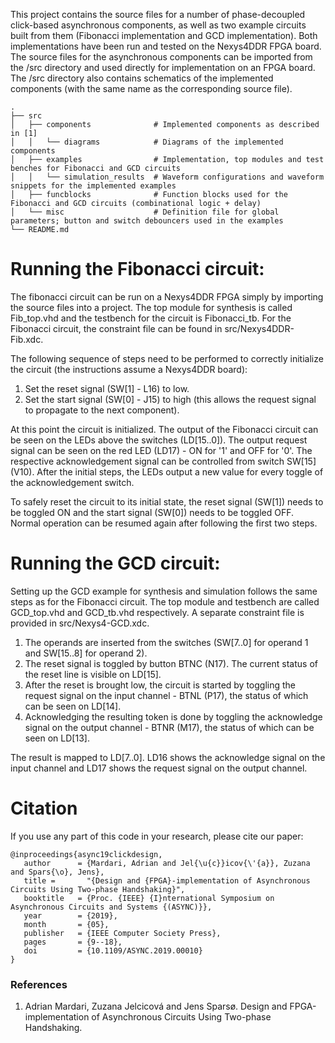 This project contains the source files for a number of phase-decoupled click-based asynchronous components, as well as two example circuits built from them (Fibonacci implementation and GCD implementation). Both implementations have been run and tested on the Nexys4DDR FPGA board. The source files for the asynchronous components can be imported from the /src directory and used directly for implementation on an FPGA board. The /src directory also contains schematics of the implemented components (with the same name as the corresponding source file). 

    .
    ├── src 
    │   ├── components              # Implemented components as described in [1]
    │   │   └── diagrams            # Diagrams of the implemented components
    │   ├── examples                # Implementation, top modules and test benches for Fibonacci and GCD circuits
    │   │   └── simulation_results  # Waveform configurations and waveform snippets for the implemented examples
    │   ├── funcblocks              # Function blocks used for the Fibonacci and GCD circuits (combinational logic + delay)
    │   └── misc                    # Definition file for global parameters; button and switch debouncers used in the examples
    └── README.md

# Running the Fibonacci circuit:
The fibonacci circuit can be run on a Nexys4DDR FPGA simply by importing the source files into a project. The top module for synthesis is called Fib_top.vhd and the testbench for the circuit is Fibonacci_tb. For the Fibonacci circuit, the constraint file can be found in src/Nexys4DDR-Fib.xdc. 

The following sequence of steps need to be performed to correctly initialize the circuit (the instructions assume a Nexys4DDR board):
1. Set the reset signal (SW[1] - L16) to low.
2. Set the start signal (SW[0] - J15) to high (this allows the request signal to propagate to the next component).

At this point the circuit is initialized. The output of the Fibonacci circuit can be seen on the LEDs above the switches (LD[15..0]). The output request signal can be seen on the red LED (LD17) - ON for '1' and OFF for '0'. The respective acknowledgement signal can be controlled from switch SW[15] (V10). After the initial steps, the LEDs output a new value for every toggle of the acknowledgement switch.

To safely reset the circuit to its initial state, the reset signal (SW[1]) needs to be toggled ON and the start signal (SW[0]) needs to be toggled OFF. Normal operation can be resumed again after following the first two steps.

# Running the GCD circuit:
Setting up the GCD example for synthesis and simulation follows the same steps as for the Fibonacci circuit. The top module and testbench are called GCD_top.vhd and GCD_tb.vhd respectively. A separate constraint file is provided in src/Nexys4-GCD.xdc.

1. The operands are inserted from the switches (SW[7..0] for operand 1 and SW[15..8] for operand 2).
2. The reset signal is toggled by button BTNC (N17). The current status of the reset line is visible on LD[15].
3. After the reset is brought low, the circuit is started by toggling the request signal on the input channel - BTNL (P17), the status of which can be seen on LD[14].
4. Acknowledging the resulting token is done by toggling the acknowledge signal on the output channel - BTNR (M17), the status of which can be seen on LD[13].

The result is mapped to LD[7..0]. LD16 shows the acknowledge signal on the input channel and LD17 shows the request signal on the output channel.

# Citation
If you use any part of this code in your research, please cite our paper:

```
@inproceedings{async19clickdesign,
   author      = {Mardari, Adrian and Jel{\u{c}}icov{\'{a}}, Zuzana and Spars{\o}, Jens},
   title =       "{Design and {FPGA}-implementation of Asynchronous Circuits Using Two-phase Handshaking}",
   booktitle   = {Proc. {IEEE} {I}nternational Symposium on Asynchronous Circuits and Systems {(ASYNC)}},
   year        = {2019},
   month       = {05},
   publisher   = {IEEE Computer Society Press},
   pages       = {9--18},
   doi         = {10.1109/ASYNC.2019.00010}
}
```


### References
1. Adrian Mardari, Zuzana Jelcicová and Jens Sparsø. Design and FPGA-implementation of Asynchronous Circuits Using Two-phase Handshaking.
